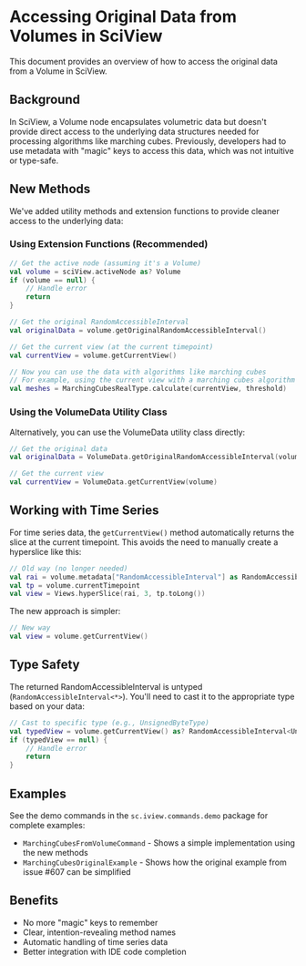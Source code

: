 # Accessing Original Data from Volumes in SciView

This document provides an overview of how to access the original data from a Volume in SciView.

## Background

In SciView, a Volume node encapsulates volumetric data but doesn't provide direct access to the underlying data structures needed for processing algorithms like marching cubes. Previously, developers had to use metadata with "magic" keys to access this data, which was not intuitive or type-safe.

## New Methods

We've added utility methods and extension functions to provide cleaner access to the underlying data:

### Using Extension Functions (Recommended)

```kotlin
// Get the active node (assuming it's a Volume)
val volume = sciView.activeNode as? Volume
if (volume == null) {
    // Handle error
    return
}

// Get the original RandomAccessibleInterval
val originalData = volume.getOriginalRandomAccessibleInterval()

// Get the current view (at the current timepoint)
val currentView = volume.getCurrentView()

// Now you can use the data with algorithms like marching cubes
// For example, using the current view with a marching cubes algorithm
val meshes = MarchingCubesRealType.calculate(currentView, threshold)
```

### Using the VolumeData Utility Class

Alternatively, you can use the VolumeData utility class directly:

```kotlin
// Get the original data
val originalData = VolumeData.getOriginalRandomAccessibleInterval(volume)

// Get the current view
val currentView = VolumeData.getCurrentView(volume)
```

## Working with Time Series

For time series data, the `getCurrentView()` method automatically returns the slice at the current timepoint. This avoids the need to manually create a hyperslice like this:

```kotlin
// Old way (no longer needed)
val rai = volume.metadata["RandomAccessibleInterval"] as RandomAccessibleInterval<*>
val tp = volume.currentTimepoint
val view = Views.hyperSlice(rai, 3, tp.toLong())
```

The new approach is simpler:

```kotlin
// New way
val view = volume.getCurrentView()
```

## Type Safety

The returned RandomAccessibleInterval is untyped (`RandomAccessibleInterval<*>`). You'll need to cast it to the appropriate type based on your data:

```kotlin
// Cast to specific type (e.g., UnsignedByteType)
val typedView = volume.getCurrentView() as? RandomAccessibleInterval<UnsignedByteType>
if (typedView == null) {
    // Handle error
    return
}
```

## Examples

See the demo commands in the `sc.iview.commands.demo` package for complete examples:

- `MarchingCubesFromVolumeCommand` - Shows a simple implementation using the new methods
- `MarchingCubesOriginalExample` - Shows how the original example from issue #607 can be simplified

## Benefits

- No more "magic" keys to remember
- Clear, intention-revealing method names
- Automatic handling of time series data
- Better integration with IDE code completion
